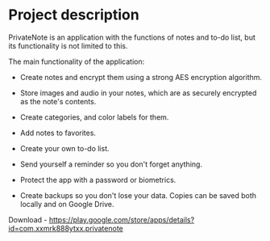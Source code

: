 # Project description
PrivateNote is an application with the functions of notes and to-do list, but its functionality is not limited to this.

The main functionality of the application:

* Create notes and encrypt them using a strong AES encryption algorithm.

* Store images and audio in your notes, which are as securely encrypted as the note's contents.

* Create categories, and color labels for them.

* Add notes to favorites.

* Create your own to-do list.

* Send yourself a reminder so you don't forget anything.

* Protect the app with a password or biometrics.

* Create backups so you don't lose your data. Copies can be saved both locally and on Google Drive.

Download - https://play.google.com/store/apps/details?id=com.xxmrk888ytxx.privatenote